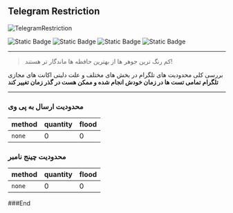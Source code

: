 ## Telegram Restriction

![TelegramRestriction](https://github.com/hashemdalijeh/hashemdalijeh/assets/99620144/fa54cdb4-cb33-4cfa-b2e2-3181aeef1e28)

![Static Badge](https://img.shields.io/badge/Telethon-blue)
![Static Badge](https://img.shields.io/badge/Telegram-blue)
![Static Badge](https://img.shields.io/badge/test_in-python-yellow)
![Static Badge](https://img.shields.io/badge/test_by-hashem_dalijeh-green)

----
> کم رنگ ترین جوهر ها از بهترین حافظه ها ماندگار تر هستند!

بررسی کلی محدودیت های تلگرام در بخش های مختلف و علت دلیتی اکانت های مجازی **تلگرام**
**تمامی تست ها در زمان خودش انجام شده و ممکن هست در گذر زمان تغییر کند**


----
                    
### محدودیت ارسال به پی وی
method  | quantity | flood
------------- | ------------- | -------------
`none`  | 0 | 0

### محدودیت چینج نامبر
                    
method  | quantity | flood
------------- | ------------- | -------------
`none`  | 0 | 0


###End
